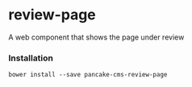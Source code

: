 # review-page
A web component that shows the  page under review

### Installation

```shell
bower install --save pancake-cms-review-page
```